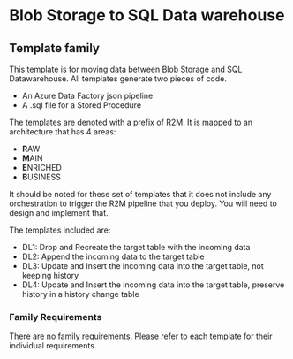 #  Blob Storage to SQL Data warehouse
## Template family

This template is for moving data between Blob Storage and SQL Datawarehouse. All templates generate two pieces of code.

- An Azure Data Factory json pipeline
- A .sql file for a Stored Procedure

The templates are denoted with a prefix of R2M. It is mapped to an architecture that has 4 areas:
- **R**AW
- **M**AIN
- **E**NRICHED
- **B**USINESS

It should be noted for these set of templates that it does not include any orchestration to trigger the R2M pipeline that you deploy. You will need to design and implement that.

The templates included are:
- DL1: Drop and Recreate the target table with the incoming data
- DL2: Append the incoming data to the target table
- DL3: Update and Insert the incoming data into the target table, not keeping history
- DL4: Update and Insert the incoming data into the target table, preserve history in a history change table

### Family Requirements

There are no family requirements. Please refer to each template for their individual requirements.